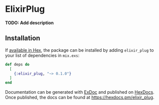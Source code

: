 # ElixirPlug

**TODO: Add description**

## Installation

If [available in Hex](https://hex.pm/docs/publish), the package can be installed
by adding `elixir_plug` to your list of dependencies in `mix.exs`:

```elixir
def deps do
  [
    {:elixir_plug, "~> 0.1.0"}
  ]
end
```

Documentation can be generated with [ExDoc](https://github.com/elixir-lang/ex_doc)
and published on [HexDocs](https://hexdocs.pm). Once published, the docs can
be found at <https://hexdocs.pm/elixir_plug>.

